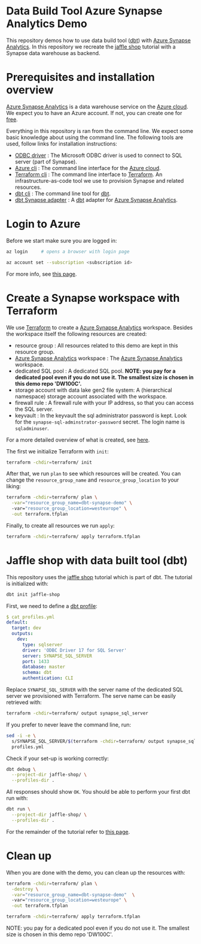 # Data Build Tool Azure Synapse Analytics Demo

This repository demos how to use data build tool ([dbt]) with [Azure Synapse
Analytics]. In this repository we recreate the [jaffle shop] tutorial with a
Synapse data warehouse as backend.

# Prerequisites and installation overview

[Azure Synapse Analytics] is a data warehouse service on the [Azure cloud]. We expect you
to have an Azure account. If not, you can create one for [free](https://azure.microsoft.com/en-us/free/).

Everything in this repository is ran from the command line. We expect some basic
knowledge about using the command line. The following tools are used, follow
links for installation instructions:

- [ODBC driver] :
  The Microsoft ODBC driver is used to connect to SQL server (part of Synapse).
- [Azure cli] : 
  The command line interface for the [Azure cloud].
- [Terraform cli] : 
  The command line interface to [Terraform]. An infrastructure-as-code tool we
  use to provision Synapse and related resources.
- [dbt cli] :
  The command line tool for [dbt].
- [dbt Synapse adapter] :
  A [dbt] adapter for [Azure Synapse Analytics].

# Login to Azure

Before we start make sure you are logged in:

``` bash
az login     # opens a browser with login page
```

``` bash
az account set --subscription <subscription id>
```

For more info, see [this page](https://registry.terraform.io/providers/hashicorp/azurerm/latest/docs/guides/azure_cli).

# Create a Synapse workspace with Terraform

We use [Terraform] to create a [Azure Synapse Analytics] workspace. Besides the
workspace itself the following resources are created:

- resource group :
  All resources related to this demo are kept in this resource group.
- [Azure Synapse Analytics] workspace :
  The [Azure Synapse Analytics] workspace.
- dedicated SQL pool : 
  A dedicated SQL pool. **NOTE: you pay for a dedicated pool even if you do not
  use it. The smallest size is chosen in this demo repo 'DW100C'.**
- storage account with data lake gen2 file system:
  A (hierarchical namespace) storage account associated with the workspace.
- firewall rule :
  A firewall rule with your IP address, so that you can access the SQL server.
- keyvault : 
  In the keyvault the sql administrator password is kept. Look for the
  `synapse-sql-adminstrator-password` secret. The login name is `sqladminuser`.

For a more detailed overview of what is created, see [here](terraform/main.tf).

The first we initialize Terraform with `init`:

``` bash
terraform -chdir=terraform/ init
```

After that, we run `plan` to see which resources will be created. You can change
the `resource_group_name` and `resource_group_location` to your liking:

``` bash
terraform -chdir=terraform/ plan \
  -var="resource_group_name=dbt-synapse-demo" \ 
  -var="resource_group_location=westeurope" \
  -out terraform.tfplan
```

Finally, to create all resources we run `apply`:

```bash
terraform -chdir=terraform/ apply terraform.tfplan
```

# Jaffle shop with data built tool (dbt)

This repository uses the [jaffle shop] tutorial which is part of dbt. The
tutorial is initialized with:

```bash
dbt init jaffle-shop
```

First, we need to define a [dbt profile](profiles.yml):

``` yaml
$ cat profiles.yml
default:
  target: dev
  outputs:
    dev:
      type: sqlserver
      driver: 'ODBC Driver 17 for SQL Server'
      server: SYNAPSE_SQL_SERVER
      port: 1433
      database: master
      schema: dbt
      authentication: CLI
```

Replace `SYNAPSE_SQL_SERVER` with the server name of the dedicated SQL server we 
provisioned with Terraform. The serve name can be easily retrieved with:

``` bash
terraform -chdir=terraform/ output synapse_sql_server
```

If you prefer to never leave the command line, run:

``` bash
sed -i -e \
  s/SYNAPSE_SQL_SERVER/$(terraform -chdir=terraform/ output synapse_sql_server)/g \
  profiles.yml
```

Check if your set-up is working correctly:

``` bash
dbt debug \
  --project-dir jaffle-shop/ \
  --profiles-dir .
```

All responses should show `OK`. You should be able to perform your first dbt run
with:

``` bash
dbt run \
  --project-dir jaffle-shop/ \
  --profiles-dir .
```

For the remainder of the tutorial refer to [this page](https://docs.getdbt.com/tutorial/create-a-project-dbt-cli#perform-your-first-dbt-run).

# Clean up

When you are done with the demo, you can clean up the resources with:

```bash
terraform -chdir=terraform/ plan \
  -destroy \
  -var="resource_group_name=dbt-synapse-demo"  \ 
  -var="resource_group_location=westeurope" \
  -out terraform.tfplan

terraform -chdir=terraform/ apply terraform.tfplan
```

NOTE: you pay for a dedicated pool even if you do not use it. The smallest size
is chosen in this demo repo 'DW100C'.

[Azure cli]: https://docs.microsoft.com/en-us/cli/azure/install-azure-cli "Azure cli"
[Azure cloud]: https://azure.microsoft.com/en-us/ "Azure cloud"
[Azure Synapse Analytics]: https://azure.microsoft.com/en-us/services/synapse-analytics/ "Azure Synapse Analytics"
[dbt]: https://www.getdbt.com/ "data build tool"
[dbt cli]: https://docs.getdbt.com/dbt-cli/installation/ "dbt cli"
[dbt Synapse adapter]: https://github.com/dbt-msft/dbt-synapse "dbt Synapse adapter"
[jaffle shop]: https://docs.getdbt.com/tutorial/setting-up "Jaffle Shop"
[ODBC driver]: https://docs.microsoft.com/en-us/sql/connect/odbc/download-odbc-driver-for-sql-server?view=sql-server-ver15 "Microsoft ODBC Driver"
[Terraform]: https://www.terraform.io/ "Terraform"
[Terraform cli]: https://learn.hashicorp.com/tutorials/terraform/install-cli "Terraform cli"
